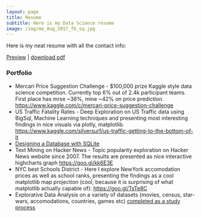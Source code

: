```yaml
---
layout: page
title: Resume
subtitle: Here is my Data Science resume
image: /img/me_Aug_2017_fb_sq.jpg
---
```

Here is my neat resume with all the contact info:

[Preview](https://raw.githubusercontent.com/quicksilver0/resume/master/vladimir_kuzmenkov_resume_preview.png) | [download pdf](https://github.com/quicksilver0/resume/raw/master/vladimir_kuzmenkov_resume.pdf)

### Portfolio
 - Mercari Price Suggestion Challenge - \$100,000 prize Kaggle style data science competition. Currently top 6\% out of 2.4k participant teams. First place has mrse ~38\%, mine ~42\% on price prediction. https://www.kaggle.com/c/mercari-price-suggestion-challenge
 - US Traffic Fatality Rates - Deep Exploration on US Traffic data using BigSql, Machine Learning techniques and presenting most interesting findings in nice visuals via plotly, matplotlib. https://www.kaggle.com/silversurf/us-traffic-getting-to-the-bottom-of-it
 - [Designing a Database with SQLite](https://github.com/SilverSurfer0/dataquest/blob/master/solutions/Designing_a_database.ipynb)
 - Text Mining on Hacker News - Topic popularity exploration on Hacker News website since 2007. The results are presented as nice interactive highcharts graph https://goo.gl/kk6E3E
 - NYC best Schools District - Here I explore NewYork accomodation prices as well as school ranks, presenting the findings as a cool matplotlib map projection (cool, because it is surprising of what matplotlib actually capable of): https://goo.gl/TsTe8C
 - Explorative Data Analysis on a variety of datasets (movies, census, star-wars, accomodations, countries, games etc) [completed as a study process](https://github.com/quicksilver0/dataquest/blob/master/solutions/README.md)
